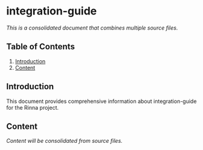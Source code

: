 # integration-guide

*This is a consolidated document that combines multiple source files.*

## Table of Contents

1. [Introduction](#introduction)
2. [Content](#content)

## Introduction

This document provides comprehensive information about integration-guide for the Rinna project.

## Content

*Content will be consolidated from source files.*
